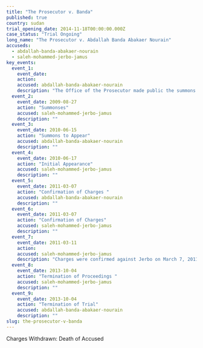 ```yaml
---
title: "The Prosecutor v. Banda"
published: true
country: sudan
trial_opening_date: 2014-11-18T00:00:00.000Z
case_status: "Trial Ongoing"
long_name: "The Prosecutor v. Abdallah Banda Abakaer Nourain"
accuseds:
  - abdallah-banda-abakaer-nourain
  - saleh-mohammed-jerbo-jamus
key_events:
  event_1:
    event_date:
    action:
    accused: abdallah-banda-abakaer-nourain
    description: "The Office of the Prosecutor made public the summons to appear for Banda on June 15, 2010. The charges against him were confirmed on March 7, 2011. The trial was vacated on October 4, 2013 after evidence was presented of his death."
  event_2:
    event_date: 2009-08-27
    action: "Summonses"
    accused: saleh-mohammed-jerbo-jamus
    description: ""
  event_3:
    event_date: 2010-06-15
    action: "Summons to Appear"
    accused: abdallah-banda-abakaer-nourain
    description: ""
  event_4:
    event_date: 2010-06-17
    action: "Initial Appearance"
    accused: saleh-mohammed-jerbo-jamus
    description: ""
  event_5:
    event_date: 2011-03-07
    action: "Confirmation of Charges "
    accused: abdallah-banda-abakaer-nourain
    description: ""
  event_6:
    event_date: 2011-03-07
    action: "Confirmation of Charges"
    accused: saleh-mohammed-jerbo-jamus
    description: ""
  event_7:
    event_date: 2011-03-11
    action:
    accused: saleh-mohammed-jerbo-jamus
    description: "Charges were confirmed against Jerbo on March 7, 2011. Trial Chamber IV terminated proceedings against him on October 4, 2013 after receiving evidence of his death on April 19, 2013."
  event_8:
    event_date: 2013-10-04
    action: "Termination of Proceedings "
    accused: saleh-mohammed-jerbo-jamus
    description: ""
  event_9:
    event_date: 2013-10-04
    action: "Termination of Trial"
    accused: abdallah-banda-abakaer-nourain
    description: ""
slug: the-prosecutor-v-banda
---
```


Charges Withdrawn: Death of Accused

